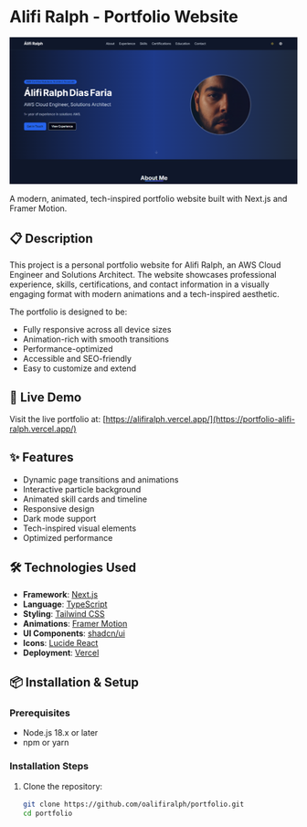 # Alifi Ralph - Portfolio Website

![Portfolio Preview](docs/preview-page.png)

A modern, animated, tech-inspired portfolio website built with Next.js and Framer Motion.

## 📋 Description

This project is a personal portfolio website for Alifi Ralph, an AWS Cloud Engineer and Solutions Architect. The website showcases professional experience, skills, certifications, and contact information in a visually engaging format with modern animations and a tech-inspired aesthetic.

The portfolio is designed to be:
- Fully responsive across all device sizes
- Animation-rich with smooth transitions
- Performance-optimized
- Accessible and SEO-friendly
- Easy to customize and extend

## 🚀 Live Demo

Visit the live portfolio at: [https://alifiralph.vercel.app/](https://portfolio-alifi-ralph.vercel.app/)

## ✨ Features

- Dynamic page transitions and animations
- Interactive particle background
- Animated skill cards and timeline
- Responsive design
- Dark mode support
- Tech-inspired visual elements
- Optimized performance

## 🛠️ Technologies Used

- **Framework**: [Next.js](https://nextjs.org/)
- **Language**: [TypeScript](https://www.typescriptlang.org/)
- **Styling**: [Tailwind CSS](https://tailwindcss.com/)
- **Animations**: [Framer Motion](https://www.framer.com/motion/)
- **UI Components**: [shadcn/ui](https://ui.shadcn.com/)
- **Icons**: [Lucide React](https://lucide.dev/)
- **Deployment**: [Vercel](https://vercel.com/)

## 📦 Installation & Setup

### Prerequisites

- Node.js 18.x or later
- npm or yarn

### Installation Steps

1. Clone the repository:
   ```bash
   git clone https://github.com/oalifiralph/portfolio.git
   cd portfolio
